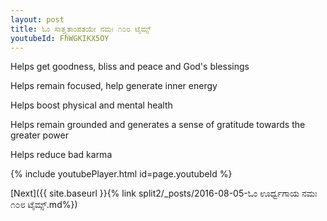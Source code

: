 ```yaml
---
layout: post
title: ಓಂ ಸಾತ್ತ್ವತಾಂಪತಯೇ ನಮಃ ೧೦೮ ಟೈಮ್ಸ್
youtubeId: FhWGKIKX5OY
---
```

 
 
Helps get goodness, bliss and peace and God's blessings
 
Helps remain focused, help generate inner energy 
 
Helps boost physical and mental health 
 
Helps remain grounded and generates a sense of gratitude towards the greater power 
 
Helps reduce bad karma
 
 
 
 


{% include youtubePlayer.html id=page.youtubeId %}
 
[Next]({{ site.baseurl }}{% link  split2/_posts/2016-08-05-ಓಂ ಊರ್ಧ್ವಗಾಯ ನಮಃ ೧೦೮ ಟೈಮ್ಸ್.md%})
 

